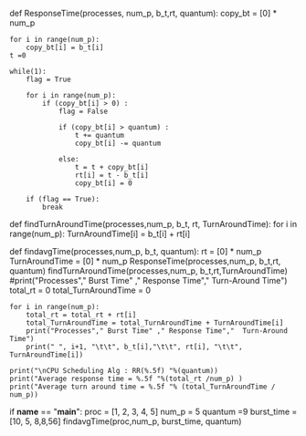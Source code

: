 def ResponseTime(processes, num_p, b_t,rt, quantum):
	copy_bt = [0] * num_p

	
	for i in range(num_p):
		copy_bt[i] = b_t[i]
	t =0

	while(1):
		flag = True
		
		for i in range(num_p):
			if (copy_bt[i] > 0) :
				flag = False
				
				if (copy_bt[i] > quantum) :
					t += quantum
					copy_bt[i] -= quantum
					
				else:
					t = t + copy_bt[i]
					rt[i] = t - b_t[i]
					copy_bt[i] = 0
				
		if (flag == True):
			break
			

def findTurnAroundTime(processes,num_p, b_t, rt, TurnAroundTime):
	for i in range(num_p):
		TurnAroundTime[i] = b_t[i] + rt[i]

def findavgTime(processes,num_p, b_t, quantum):
	rt = [0] * num_p
	TurnAroundTime = [0] * num_p
	ResponseTime(processes,num_p, b_t,rt, quantum)
	findTurnAroundTime(processes,num_p, b_t,rt,TurnAroundTime)
	#print("Processes"," Burst Time"	," Response Time","  Turn-Around Time")
	total_rt = 0
	total_TurnAroundTime = 0
	
	
	
	for i in range(num_p):
		total_rt = total_rt + rt[i]
		total_TurnAroundTime = total_TurnAroundTime + TurnAroundTime[i]
		print("Processes"," Burst Time"	," Response Time","  Turn-Around Time")
		print(" ", i+1, "\t\t", b_t[i],"\t\t", rt[i], "\t\t", TurnAroundTime[i])
			
	print("\nCPU Scheduling Alg : RR(%.5f) "%(quantum))
	print("Average response time = %.5f "%(total_rt /num_p) )
	print("Average turn around time = %.5f "% (total_TurnAroundTime / num_p))
	
	
	
if __name__ == "__main__":
	proc = [1, 2, 3, 4, 5]
	num_p = 5
	quantum =9
	burst_time = [10, 5, 8,8,56]
	findavgTime(proc,num_p, burst_time, quantum)


